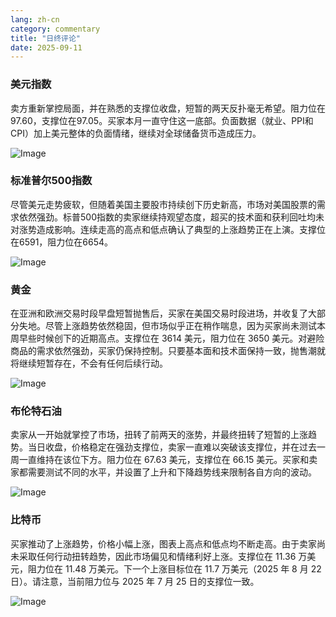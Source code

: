 ```yaml
---
lang: zh-cn
category: commentary
title: "日终评论"
date: 2025-09-11
---
```


### 美元指数

卖方重新掌控局面，并在熟悉的支撑位收盘，短暂的两天反扑毫无希望。阻力位在97.60，支撑位在97.05。买家本月一直守住这一底部。负面数据（就业、PPI和CPI）加上美元整体的负面情绪，继续对全球储备货币造成压力。

![Image](https://markleighedu.github.io/img/Sep-2025/11-Sep-2025/usdindex.jpg)

### 标准普尔500指数

尽管美元走势疲软，但随着美国主要股市持续创下历史新高，市场对美国股票的需求依然强劲。标普500指数的卖家继续持观望态度，超买的技术面和获利回吐均未对涨势造成影响。连续走高的高点和低点确认了典型的上涨趋势正在上演。支撑位在6591，阻力位在6654。

![Image](https://markleighedu.github.io/img/Sep-2025/11-Sep-2025/sp500.jpg)

### 黄金

在亚洲和欧洲交易时段早盘短暂抛售后，买家在美国交易时段进场，并收复了大部分失地。尽管上涨趋势依然稳固，但市场似乎正在稍作喘息，因为买家尚未测试本周早些时候创下的近期高点。支撑位在 3614 美元，阻力位在 3650 美元。对避险商品的需求依然强劲，买家仍保持控制。只要基本面和技术面保持一致，抛售潮就将继续短暂存在，不会有任何后续行动。

![Image](https://markleighedu.github.io/img/Sep-2025/11-Sep-2025/gold.jpg)

### 布伦特石油

卖家从一开始就掌控了市场，扭转了前两天的涨势，并最终扭转了短暂的上涨趋势。当日收盘，价格稳定在强劲支撑位，卖家一直难以突破该支撑位，并在过去一周一直维持在该位下方。阻力位在 67.63 美元，支撑位在 66.15 美元。买家和卖家都需要测试不同的水平，并设置了上升和下降趋势线来限制各自方向的波动。

![Image](https://markleighedu.github.io/img/Sep-2025/11-Sep-2025/brentoil.jpg)

### 比特币

买家推动了上涨趋势，价格小幅上涨，图表上高点和低点均不断走高。由于卖家尚未采取任何行动扭转趋势，因此市场偏见和情绪利好上涨。支撑位在 11.36 万美元，阻力位在 11.48 万美元。下一个上涨目标位在 11.7 万美元（2025 年 8 月 22 日）。请注意，当前阻力位与 2025 年 7 月 25 日的支撑位一致。

![Image](https://markleighedu.github.io/img/Sep-2025/11-Sep-2025/bitcoin.jpg)

